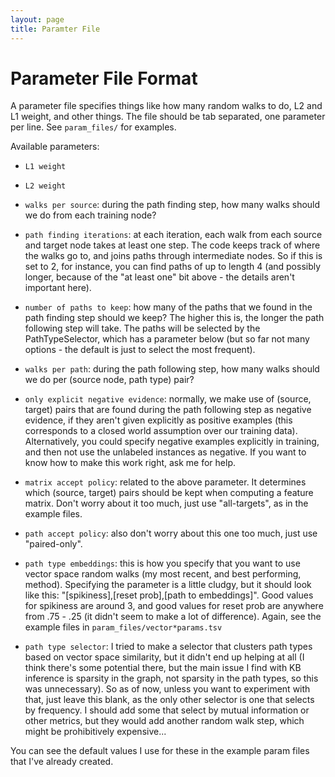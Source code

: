 ```yaml
---
layout: page
title: Paramter File
---
```

# Parameter File Format

A parameter file specifies things like how many random walks to do, L2 and L1
weight, and other things.  The file should be tab separated, one parameter per
line.  See `param_files/` for examples.

Available parameters:

* `L1 weight`

* `L2 weight`

* `walks per source`: during the path finding step, how many walks should we do
  from each training node?

* `path finding iterations`: at each iteration, each walk from each source and
  target node takes at least one step.  The code keeps track of where the walks
  go to, and joins paths through intermediate nodes.  So if this is set to 2,
  for instance, you can find paths of up to length 4 (and possibly longer,
  because of the "at least one" bit above - the details aren't important here).

* `number of paths to keep`: how many of the paths that we found in the path
  finding step should we keep?  The higher this is, the longer the path
  following step will take.  The paths will be selected by the
  PathTypeSelector, which has a parameter below (but so far not many options -
  the default is just to select the most frequent).

* `walks per path`: during the path following step, how many walks should we do
  per (source node, path type) pair?

* `only explicit negative evidence`: normally, we make use of (source, target)
  pairs that are found during the path following step as negative evidence, if
  they aren't given explicitly as positive examples (this corresponds to a
  closed world assumption over our training data).  Alternatively, you could
  specify negative examples explicitly in training, and then not use the
  unlabeled instances as negative.  If you want to know how to make this work
  right, ask me for help.

* `matrix accept policy`: related to the above parameter.  It determines which
  (source, target) pairs should be kept when computing a feature matrix.  Don't
  worry about it too much, just use "all-targets", as in the example files.

* `path accept policy`: also don't worry about this one too much, just use
  "paired-only".

* `path type embeddings`: this is how you specify that you want to use vector
  space random walks (my most recent, and best performing, method).  Specifying
  the parameter is a little cludgy, but it should look like this:
  "[spikiness],[reset prob],[path to embeddings]".  Good values for spikiness
  are around 3, and good values for reset prob are anywhere from .75 - .25 (it
  didn't seem to make a lot of difference).  Again, see the example files in
  `param_files/vector*params.tsv`

* `path type selector`: I tried to make a selector that clusters path types
  based on vector space similarity, but it didn't end up helping at all (I
  think there's some potential there, but the main issue I find with KB
  inference is sparsity in the graph, not sparsity in the path types, so this
  was unnecessary).  So as of now, unless you want to experiment with that,
  just leave this blank, as the only other selector is one that selects by
  frequency.  I should add some that select by mutual information or other
  metrics, but they would add another random walk step, which might be
  prohibitively expensive...

You can see the default values I use for these in the example param files that
I've already created.
